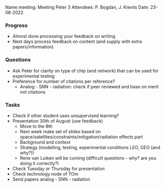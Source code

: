 Name meeting: Meeting Peter 3
Attendees: P. Bogdan, J. Kievits
Date: 23-08-2022 

### Progress
- Almost done processing your feedback on writing
- Next days process feedback on content (and supply with extra papers/information)

### Questions
- Ask Peter for clarity on type of chip (and network) that can be used for experimental testing
- Preference for number of citations per reference?
	- Analog - SNN - radiation: check if peer reviewed and base on merit not citations

### Tasks 
- Check if other student uses unsupervised learning?
- Presentation 30th of August (use feedback)
	- Move to the 8th
	- Next week make set of slides based on space/satellites/constraints/mitigation/radiation effects part
	- Background and context 
	- Strategy (modelling, testing, experimental conditions LEO, GEO (and why?))
	- Rene van Luiken will be coming (difficult questions - why? are you doing it correctly?)
- Check Tuesday or Thursday for presentation
- Check technology node of TOm
- Send papers analog - SNN - radiation